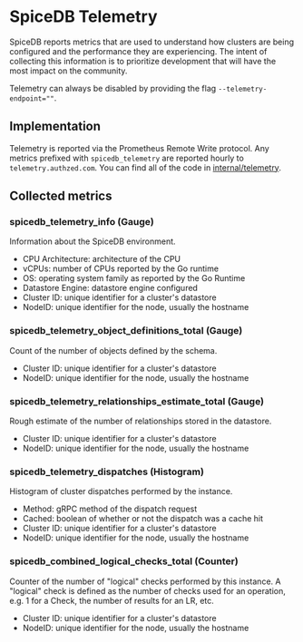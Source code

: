 # SpiceDB Telemetry

SpiceDB reports metrics that are used to understand how clusters are being configured and the performance they are experiencing.
The intent of collecting this information is to prioritize development that will have the most impact on the community.

Telemetry can always be disabled by providing the flag `--telemetry-endpoint=""`.

## Implementation

Telemetry is reported via the Prometheus Remote Write protocol.
Any metrics prefixed with `spicedb_telemetry` are reported hourly to `telemetry.authzed.com`.
You can find all of the code in [internal/telemetry][telemetry-package].

[telemetry-package]: https://github.com/authzed/spicedb/tree/main/internal/telemetry

## Collected metrics

### spicedb_telemetry_info (Gauge)

Information about the SpiceDB environment.

- CPU Architecture: architecture of the CPU
- vCPUs: number of CPUs reported by the Go runtime
- OS: operating system family as reported by the Go Runtime
- Datastore Engine: datastore engine configured
- Cluster ID: unique identifier for a cluster's datastore
- NodeID: unique identifier for the node, usually the hostname

### spicedb_telemetry_object_definitions_total (Gauge)

Count of the number of objects defined by the schema.

- Cluster ID: unique identifier for a cluster's datastore
- NodeID: unique identifier for the node, usually the hostname

### spicedb_telemetry_relationships_estimate_total (Gauge)

Rough estimate of the number of relationships stored in the datastore.

- Cluster ID: unique identifier for a cluster's datastore
- NodeID: unique identifier for the node, usually the hostname

### spicedb_telemetry_dispatches (Histogram)

Histogram of cluster dispatches performed by the instance.

- Method: gRPC method of the dispatch request
- Cached: boolean of whether or not the dispatch was a cache hit
- Cluster ID: unique identifier for a cluster's datastore
- NodeID: unique identifier for the node, usually the hostname

### spicedb_combined_logical_checks_total (Counter)

Counter of the number of "logical" checks performed by this instance.
A "logical" check is defined as the number of checks used for an operation,
e.g. 1 for a Check, the number of results for an LR, etc.

- Cluster ID: unique identifier for a cluster's datastore
- NodeID: unique identifier for the node, usually the hostname
